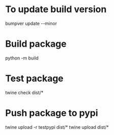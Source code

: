 # To update build version
bumpver update --minor

# Build package
python -m build

# Test package
twine check dist/*

# Push package to pypi
twine upload -r testpypi dist/*
twine upload dist/*
